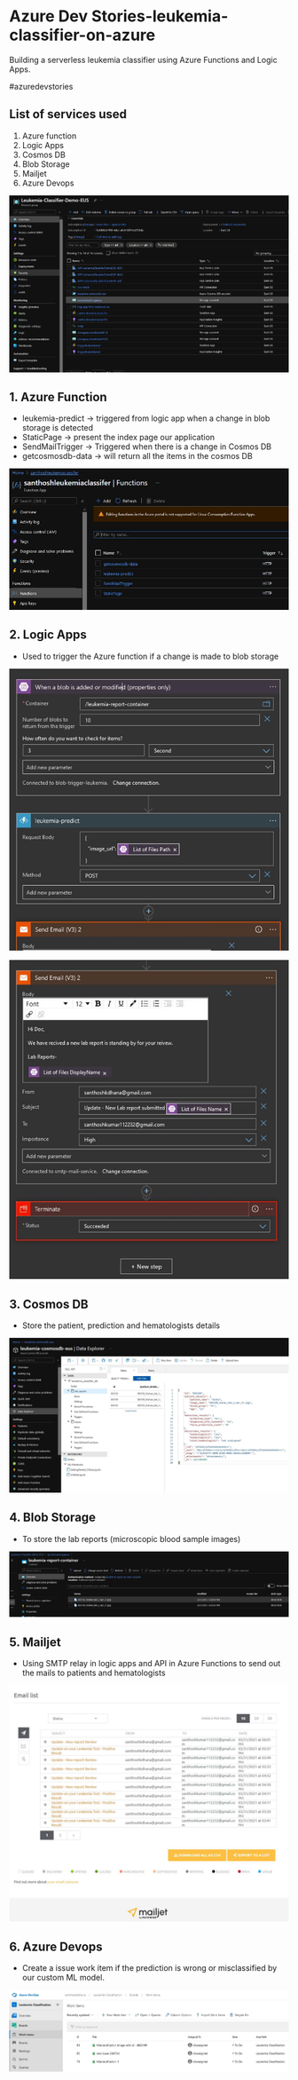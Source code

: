 # Azure Dev Stories-leukemia-classifier-on-azure
Building a serverless leukemia classifier using Azure Functions and Logic Apps.

#azuredevstories

## List of services used
1. Azure function
2. Logic Apps
3. Cosmos DB
4. Blob Storage
5. Mailjet
6. Azure Devops

![screenshot](/images/resource-group.JPG)

## 1. Azure Function

- leukemia-predict -> triggered from logic app when a change in blob storage is detected
- StaticPage -> present the index page our application
- SendMailTrigger -> Triggered when there is a change in Cosmos DB
- getcosmosdb-data -> will return all the items in the cosmos DB

![screenshot](/images/function-1.JPG)

## 2. Logic Apps

- Used to trigger the Azure function if a change is made to blob storage 

![screenshot](/images/logic-apps-1.JPG)

![screenshot](/images/logic-apps-2.JPG)

## 3. Cosmos DB

- Store the patient, prediction and hematologists details

![screenshot](/images/cosmosdb-1.JPG)

## 4. Blob Storage

- To store the lab reports (microscopic blood sample images)

![screenshot](/images/blob-storage-1.JPG)

## 5. Mailjet

- Using SMTP relay in logic apps and API in Azure Functions to send out the mails to patients and hematologists

![screenshot](/images/mailjet-1.JPG)

## 6. Azure Devops

- Create a issue work item if the prediction is wrong or misclassified by our custom ML model.

![screenshot](/images/devops-1.JPG)